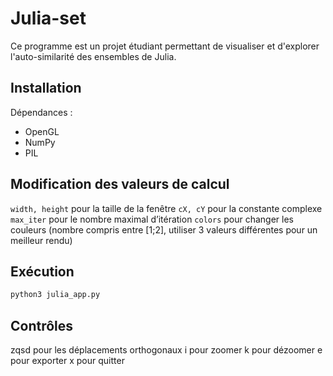 # Julia-set
Ce programme est un projet étudiant permettant de visualiser et d'explorer l'auto-similarité des ensembles de Julia.

## Installation
Dépendances :
 - OpenGL
 - NumPy
 - PIL

## Modification des valeurs de calcul
```width, height``` pour la taille de la fenêtre
```cX, cY``` pour la constante complexe
```max_iter``` pour le nombre maximal d’itération
```colors``` pour changer les couleurs (nombre compris entre [1;2], utiliser 3 valeurs différentes pour un meilleur rendu)

## Exécution
```bash
python3 julia_app.py
```

## Contrôles
zqsd pour les déplacements orthogonaux
i pour zoomer
k pour dézoomer
e pour exporter
x pour quitter
